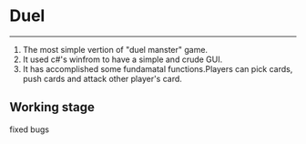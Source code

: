 Duel
====


----
1. The most simple vertion of "duel manster" game.
2. It used c#'s winfrom to have a simple and crude GUI. 
3. It has accomplished some fundamatal functions.Players can pick cards, push cards and attack other player's card.




Working stage
---
fixed bugs






